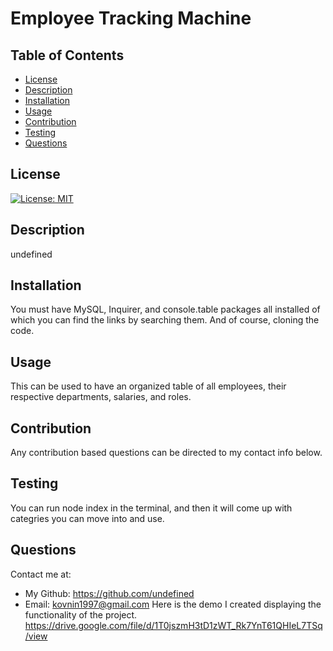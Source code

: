 # Employee Tracking Machine
  ## Table of Contents
  * [License](#license)
  * [Description](#description)
  * [Installation](#installation)
  * [Usage](#Usage)
  * [Contribution](#contribution)
  * [Testing](#testing)
  * [Questions](#questions)
  ## License
  [![License: MIT](https://img.shields.io/badge/License-MIT-yellow.svg)](https://opensource.org/licenses/MIT)
  ## Description
  undefined
  ## Installation
  You must have MySQL, Inquirer, and console.table packages all installed of which you can find the links by searching them. And of course, cloning the code.
  ## Usage
  This can be used to have an organized table of all employees, their respective departments, salaries, and roles.
  ## Contribution
  Any contribution based questions can be directed to my contact info below.
  ## Testing
  You can run node index in the terminal, and then it will come up with categries you can move into and use.
  ## Questions
  Contact me at:
  * My Github: https://github.com/undefined
  * Email: kovnin1997@gmail.com
  Here is the demo I created displaying the functionality of the project.
  https://drive.google.com/file/d/1T0jszmH3tD1zWT_Rk7YnT61QHIeL7TSq/view